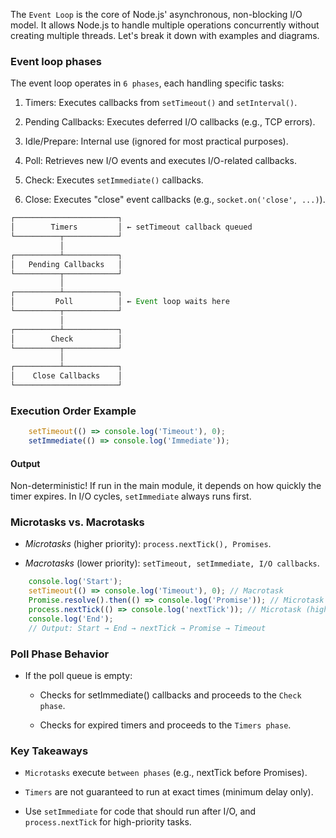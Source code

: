 The `Event Loop` is the core of Node.js' asynchronous, non-blocking I/O model. It allows Node.js to handle multiple operations concurrently without creating multiple threads. Let's break it down with examples and diagrams.

### Event loop phases

The event loop operates in `6 phases`, each handling specific tasks:

1. Timers: Executes callbacks from `setTimeout()` and `setInterval()`.

2. Pending Callbacks: Executes deferred I/O callbacks (e.g., TCP errors).

3. Idle/Prepare: Internal use (ignored for most practical purposes).

4. Poll: Retrieves new I/O events and executes I/O-related callbacks.

5. Check: Executes `setImmediate()` callbacks.

6. Close: Executes "close" event callbacks (e.g., `socket.on('close', ...)`).

```javascript
┌───────────────────────┐
│        Timers         │ ← setTimeout callback queued
└──────────┬────────────┘
           │
┌──────────┴────────────┐
│   Pending Callbacks   │
└──────────┬────────────┘
           │
┌──────────┴────────────┐
│         Poll          │ ← Event loop waits here
└──────────┬────────────┘
           │
┌──────────┴────────────┐
│        Check          │
└──────────┬────────────┘
           │
┌──────────┴────────────┐
│    Close Callbacks    │
└───────────────────────┘
```
### Execution Order Example

```javascript
    setTimeout(() => console.log('Timeout'), 0);
    setImmediate(() => console.log('Immediate'));
```

#### Output

Non-deterministic! If run in the main module, it depends on how quickly the timer expires. In I/O cycles, `setImmediate` always runs first.

### Microtasks vs. Macrotasks

- _Microtasks_ (higher priority): `process.nextTick(), Promises`.

- *Macrotasks* (lower priority): `setTimeout, setImmediate, I/O callbacks`.

```javascript
    console.log('Start');
    setTimeout(() => console.log('Timeout'), 0); // Macrotask
    Promise.resolve().then(() => console.log('Promise')); // Microtask
    process.nextTick(() => console.log('nextTick')); // Microtask (higher priority)
    console.log('End');
    // Output: Start → End → nextTick → Promise → Timeout
```

### Poll Phase Behavior
- If the poll queue is empty:

    - Checks for setImmediate() callbacks and proceeds to the `Check phase`.

    - Checks for expired timers and proceeds to the `Timers phase`.

### Key Takeaways

- `Microtasks` execute `between phases` (e.g., nextTick before Promises).

- `Timers` are not guaranteed to run at exact times (minimum delay only).

- Use `setImmediate` for code that should run after I/O, and `process.nextTick` for high-priority tasks.